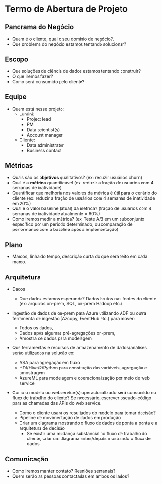 # Termo de Abertura de Projeto

## Panorama do Negócio
* Quem é o cliente, qual o seu domínio de negócio?.
* Que problema do negócio estamos tentando solucionar?

## Escopo
* Que soluções de ciência de dados estamos tentando construir?
* O que iremos fazer?
* Como será consumido pelo cliente?


## Equipe
* Quem está nesse projeto:
	* Lumini:
		* Project lead
		* PM
		* Data scientist(s)
		* Account manager
	* Cliente:
		* Data administrator
		* Business contact
	
## Métricas
* Quais são os **objetivos** qualitativos? (ex: reduzir usuários churn)
* Qual é a **métrica** quantificável (ex: reduzir a fração de usuários com 4 semanas de inatividade)
* Quantificar que melhoria nos valores da métrica é útil para o cenário do cliente (ex: reduzir a fração de usuários com 4 semanas de inatividade em 20%)
* Qual é o valor baseline (atual) da métrica? (fração de usuários com 4 semanas de inatividade atualmente = 60%)
* Como iremos medir a métrica? (ex: Teste A/B em um subconjunto específico por um período determinado; ou comparação de performance com a baseline após a implementação)

## Plano
* Marcos, linha do tempo, descrição curta do que será feito em cada marco.

## Arquitetura
* Dados
  * Que dados estamos esperando? Dados brutos nas fontes do cliente (ex: arquivos on-prem, SQL, on-prem Hadoop etc.)
* Ingestão de dados de on-prem para Azure utilizando ADF ou outra ferramenta de ingestão (Azcopy, EventHub etc.) para mover:
  * Todos os dados, 
  * Dados após algumas pré-agregações on-prem,
  * Amostra de dados para modelagem 
  
* Que ferramentas e recursos de armazenamento de dados/análises serão utilizados na solução ex:
  * ASA para agregação em fluxo 
  * HDI/Hive/R/Python para construção das variáveis, agregação e amostragem
  * AzureML para modelagem e operacionalização por meio de web service
* Como o modelo ou webservice(s) operacionalizado será consumido no fluxo de trabalho do cliente? Se necessário, escrever pseudo-código para as chamadas das APIs do web service.
  * Como o cliente usará os resultados do modelo para tomar decisão?
  * Pipeline de movimentação de dados em produção
  * Criar um diagrama mostrando o fluxo de dados de ponta a ponta e a arquitetura de decisão
    * Se existir uma mudança substancial no fluxo de trabalho do cliente, criar um diagrama antes/depois mostrando o fluxo de dados.
  
## Comunicação
* Como iremos manter contato? Reuniões semanais?
* Quem serão as pessoas contactadas em ambos os lados?
